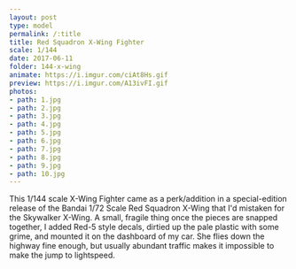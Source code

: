 ```yaml
---
layout: post
type: model
permalink: /:title
title: Red Squadron X-Wing Fighter
scale: 1/144
date: 2017-06-11
folder: 144-x-wing
animate: https://i.imgur.com/ciAt8Hs.gif
preview: https://i.imgur.com/A13ivFI.gif
photos:
- path: 1.jpg
- path: 2.jpg
- path: 3.jpg
- path: 4.jpg
- path: 5.jpg
- path: 6.jpg
- path: 7.jpg
- path: 8.jpg
- path: 9.jpg
- path: 10.jpg												
---
```


This 1/144 scale X-Wing Fighter came as a perk/addition in a special-edition release of the Bandai 1/72 Scale Red Squadron X-Wing that I'd mistaken for the Skywalker X-Wing. A small, fragile thing once the pieces are snapped together, I added Red-5 style decals, dirtied up the pale plastic with some grime, and mounted it on the dashboard of my car. She flies down the highway fine enough, but usually abundant traffic makes it impossible to make the jump to lightspeed.